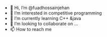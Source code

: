 - 👋 Hi, I’m @fuadhossainjehan
- 👀 I’m interested in competitive programming
- 🌱 I’m currently learning C++ &java
- 💞️ I’m looking to collaborate on ...
- 📫 How to reach me 

<!---
fuadhossainjehan/fuadhossainjehan is a ✨ special ✨ repository because its `README.md` (this file) appears on your GitHub profile.
You can click the Preview link to take a look at your changes.
--->
